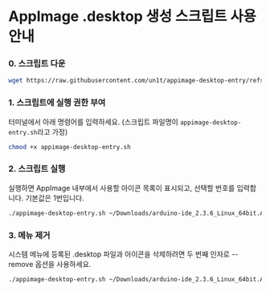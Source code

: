 # AppImage .desktop 생성 스크립트 사용 안내

### 0. 스크립트 다운

```bash
wget https://raw.githubusercontent.com/un1t/appimage-desktop-entry/refs/heads/master/appimage-desktop-entry.sh
```


### 1. 스크립트에 실행 권한 부여

터미널에서 아래 명령어를 입력하세요. (스크립트 파일명이 `appimage-desktop-entry.sh`라고 가정)

```bash
chmod +x appimage-desktop-entry.sh
```


### 2. 스크립트 실행

실행하면 AppImage 내부에서 사용할 아이콘 목록이 표시되고, 선택할 번호를 입력합니다. 기본값은 1번입니다.

```bash
./appimage-desktop-entry.sh ~/Downloads/arduino-ide_2.3.6_Linux_64bit.AppImage
```


### 3. 메뉴 제거

시스템 메뉴에 등록된 .desktop 파일과 아이콘을 삭제하려면 두 번째 인자로 --remove 옵션을 사용하세요.

```bash
./appimage-desktop-entry.sh ~/Downloads/arduino-ide_2.3.6_Linux_64bit.AppImage --remove
```
